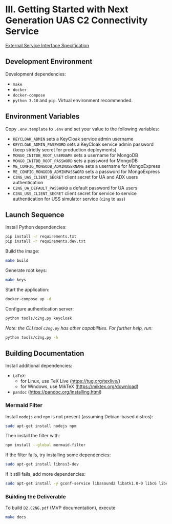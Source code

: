 # III. Getting Started with Next Generation UAS C2 Connectivity Service

[External Service Interface Specification](./c2ng.yaml)

## Development Environment

Development dependencies:

* `make`
* `docker`
* `docker-compose`
* `python 3.10` and `pip`. Virtual environment recommended.

## Environment Variables

Copy `.env.template` to `.env` and set your value to the following variables:

* `KEYCLOAK_ADMIN` sets a KeyCloak service admin username
* `KEYCLOAK_ADMIN_PASSWORD` sets a KeyCloak service admin password (keep strictly secret for production deployments)
* `MONGO_INITDB_ROOT_USERNAME` sets a username for MongoDB
* `MONGO_INITDB_ROOT_PASSWORD` sets a password for MongoDB
* `ME_CONFIG_MONGODB_ADMINUSERNAME` sets a username for MongoExpress
* `ME_CONFIG_MONGODB_ADMINPASSWORD` sets a password for MongoExpress
* `C2NG_UAS_CLIENT_SECRET` client secret for UA and ADX users authentication
* `C2NG_UA_DEFAULT_PASSWORD` a default password for UA users 
* `C2NG_USS_CLIENT_SECRET` client secret for service to service authentication for USS simulator service (`c2ng` to `uss`)

## Launch Sequence

Install Python dependencies:

```sh
pip install -r requirements.txt
pip install -r requirements.dev.txt
```

Build the image:

```sh
make build
```

Generate root keys:

```sh
make keys
```

Start the application:

```sh
docker-compose up -d
```

Configure authentication server:

```sh
python tools/c2ng.py keycloak
```

_Note: the CLI tool `c2ng.py` has other capabilities. For further help, run:_

```sh
python tools/c2ng.py -h
```

## Building Documentation

Install additional dependencies:

* `LaTeX`:
  * for Linux, use TeX Live (<https://tug.org/texlive/>)
  * for Windows, use MikTeX (<https://miktex.org/download>)
* `pandoc` (<https://pandoc.org/installing.html>)

### Mermaid Filter

Install `nodejs` and `npm` is not present (assuming Debian-based distros):

```sh
sudo apt-get install nodejs npm
```

Then install the filter with:

```sh
npm install --global mermaid-filter
```

If the filter fails, try installing some dependencies:

```sh
sudo apt-get install libnss3-dev
```

If it still fails, add more dependencies:

```sh
sudo apt-get install -y gconf-service libasound2 libatk1.0-0 libc6 libcairo2 libcups2 libdbus-1-3 libexpat1 libfontconfig1 libgcc1 libgconf-2-4 libgdk-pixbuf2.0-0 libglib2.0-0 libgtk-3-0 libnspr4 libpango-1.0-0 libpangocairo-1.0-0 libstdc++6 libx11-6 libx11-xcb1 libxcb1 libxcomposite1 libxcursor1 libxdamage1 libxext6 libxfixes3 libxi6 libxrandr2 libxrender1 libxss1 libxtst6 ca-certificates fonts-liberation libappindicator1 libnss3 lsb-release xdg-utils wget libgbm-dev
```

### Building the Deliverable

To build `D2.C2NG.pdf` (MVP documentation), execute

```sh
make docs
```
